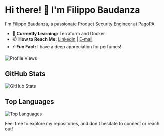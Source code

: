 # Hi there! 👋 I'm Filippo Baudanza

I'm Filippo Baudanza, a passionate Product Security Engineer at [PagoPA](https://github.com/pagopa).

- 🌱 **Currently Learning:** Terraform and Docker  
- 📫 **How to Reach Me:** [LinkedIn](www.linkedin.com/in/filippo-baudanza-3a62a1257) | [E-mail](mailto:fil.baudanza@gmail.com)  
- ⚡ **Fun Fact:** I have a deep appreciation for perfumes!
  
![Profile Views](https://komarev.com/ghpvc/?username=FilippoBau&color=blue)

## GitHub Stats
![GitHub Stats](https://github-readme-stats.vercel.app/api?username=FilippoBau&show_icons=true&include_all_commits=true&theme=dark)

## Top Languages
![Top Languages](https://github-readme-stats.vercel.app/api/top-langs/?username=FilippoBau&size_weight=0.5&count_weight=0.5&theme=dark)

Feel free to explore my repositories, and don't hesitate to connect or reach out!

<!--
**FilippoBau/FilippoBau** is a ✨ _special_ ✨ repository because its `README.md` (this file) appears on your GitHub profile.

Here are some ideas to get you started:

- 🔭 I’m currently working on ...
- 🌱 I’m currently learning ...
- 👯 I’m looking to collaborate on ...
- 🤔 I’m looking for help with ...
- 💬 Ask me about ...
- 📫 How to reach me: ...
- 😄 Pronouns: ...
- ⚡ Fun fact: ...
-->
